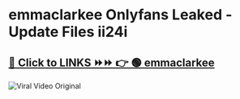 
 # emmaclarkee Onlyfans Leaked - Update Files ii24i

## <h2><a href="https://clipsfans.com/emmaclarkee&ref=git">🔗 Click to LINKS ⏩⏩ 👉 🟢 emmaclarkee </a></h2>

<a href="https://clipsfans.com/emmaclarkee&ref=git" rel="nofollow" data-target="animated-image.originalLink"><img src="https://i.ibb.co.com/xMMVF88/686577567.gif" alt="Viral Video Original" style="max-width: 100%; display: inline-block;" data-target="animated-image.originalImage"></a>

